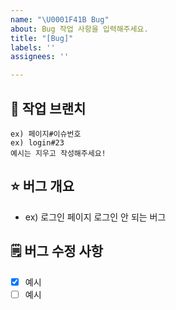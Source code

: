 ```yaml
---
name: "\U0001F41B Bug"
about: Bug 작업 사항을 입력해주세요.
title: "[Bug]"
labels: ''
assignees: ''

---
```


## 🌸 작업 브랜치
```
ex) 페이지#이슈번호
ex) login#23
예시는 지우고 작성해주세요!   
```
   
## ⭐ 버그 개요
- ex) 로그인 페이지 로그인 안 되는 버그
   
## 🗒️ 버그 수정 사항
- [x] 예시
- [ ] 예시
